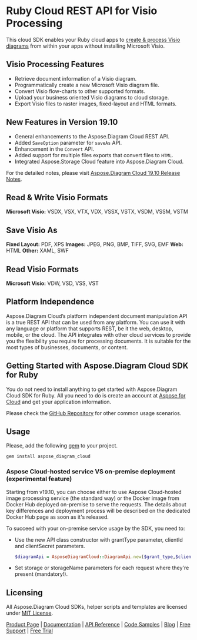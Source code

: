 # Ruby Cloud REST API for Visio Processing

This cloud SDK enables your Ruby cloud apps to [create & process Visio diagrams](https://products.aspose.cloud/diagram/ruby) from within your apps without installing Microsoft Visio.

## Visio Processing Features

- Retrieve document information of a Visio diagram.
- Programmatically create a new Microsoft Visio diagram file.
- Convert Visio flow-charts to other supported formats.
- Upload your business oriented Visio diagrams to cloud storage.
- Export Visio files to raster images, fixed-layout and HTML formats.

## New Features in Version 19.10

- General enhancements to the Aspose.Diagram Cloud REST API.
- Added `SaveOption` parameter for `saveAs` API.
- Enhancement in the `Convert` API.
- Added support for multiple files exports that convert files to `HTML`.
- Integrated Aspose.Storage Cloud feature into Aspose.Diagram Cloud.

For the detailed notes, please visit [Aspose.Diagram Cloud 19.10 Release Notes](https://docs.aspose.cloud/display/diagramcloud/Aspose.Diagram+Cloud+19.10+Release+Notes).

## Read & Write Visio Formats

**Microsoft Visio:** VSDX, VSX, VTX, VDX, VSSX, VSTX, VSDM, VSSM, VSTM

## Save Visio As

**Fixed Layout:** PDF, XPS
**Images:** JPEG, PNG, BMP, TIFF, SVG, EMF
**Web:** HTML
**Other:** XAML, SWF

## Read Visio Formats

**Microsoft Visio:** VDW, VSD, VSS, VST

## Platform Independence

Aspose.Diagram Cloud’s platform independent document manipulation API is a true REST API that can be used from any platform. You can use it with any language or platform that supports REST, be it the web, desktop, mobile, or the cloud. The API integrates with other cloud services to provide you the flexibility you require for processing documents. It is suitable for the most types of businesses, documents, or content.

## Getting Started with Aspose.Diagram Cloud SDK for Ruby

You do not need to install anything to get started with Aspose.Diagram Cloud SDK for Ruby. All you need to do is create an account at [Aspose for Cloud](https://dashboard.aspose.cloud/#/apps) and get your application information.

Please check the [GitHub Repository](https://github.com/aspose-diagram-cloud/aspose-diagram-cloud-dotnet) for other common usage scenarios.

## Usage

Please, add the following [gem](https://rubygems.org/gems/aspose_diagram_cloud) to your project.

```ruby
gem install aspose_diagram_cloud
```

### Aspose Cloud-hosted service VS on-premise deployment (experimental feature)

Starting from v19.10, you can choose either to use Aspose Cloud-hosted image processing service (the standard way) or the Docker image from Docker Hub deployed on-premise to serve the requests. The details about key differences and deployment process will be described on the dedicated Docker Hub page as soon as it's released.

To succeed with your on-premise service usage by the SDK, you need to:

- Use the new API class constructor with grantType parameter, clientId and clientSecret parameters.

    ```ruby
    $diagramApi = AsposeDiagramCloud::DiagramApi.new($grant_type,$client_id,$client_secret)
    ```

- Set storage or storageName parameters for each request where they're present (mandatory!).

## Licensing

All Aspose.Diagram Cloud SDKs, helper scripts and templates are licensed under [MIT License](https://github.com/aspose-diagram-cloud/aspose-diagram-cloud-ruby/blob/master/LICENSE).

[Product Page](https://products.aspose.cloud/diagram/net) | [Documentation](https://docs.aspose.cloud/display/diagramcloud/Home) | [API Reference](https://apireference.aspose.cloud/diagram/) | [Code Samples](https://github.com/aspose-diagram-cloud/aspose-diagram-cloud-dotnet) | [Blog](https://blog.aspose.cloud/category/diagram/) | [Free Support](https://forum.aspose.cloud/c/diagram) | [Free Trial](https://dashboard.aspose.cloud/#/apps)
